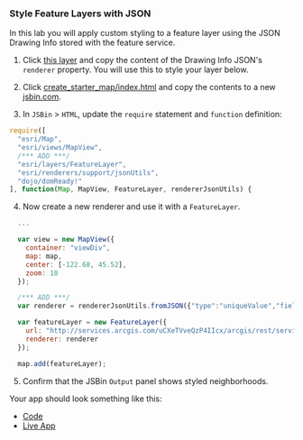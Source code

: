 ### Style Feature Layers with JSON

In this lab you will apply custom styling to a feature layer using the JSON Drawing Info stored with the feature service.

1. Click [this layer](http://services.arcgis.com/uCXeTVveQzP4IIcx/arcgis/rest/services/PDX_Neighborhoods_Styled/FeatureServer/0) and copy the content of the Drawing Info JSON's `renderer` property. You will use this to style your layer below.

2. Click [create_starter_map/index.html](../create_starter_map/index.html) and copy the contents to a new [jsbin.com](http://jsbin.com).

3. In `JSBin` > `HTML`, update the `require` statement and `function` definition:

  ```javascript
  require([
    "esri/Map",
    "esri/views/MapView",
    /*** ADD ***/
    "esri/layers/FeatureLayer",
    "esri/renderers/support/jsonUtils",
    "dojo/domReady!"
  ], function(Map, MapView, FeatureLayer, rendererJsonUtils) {
  ```

4. Now create a new renderer and use it with a `FeatureLayer`.

  ```javascript
    ...

    var view = new MapView({
      container: "viewDiv",
      map: map,
      center: [-122.68, 45.52],
      zoom: 10
    });

    /*** ADD ***/
    var renderer = rendererJsonUtils.fromJSON({"type":"uniqueValue","field1":"COALIT","defaultSymbol":{"color":[170,170,170,134],"outline":{"color":[153,153,153,255],"width":0.75,"type":"esriSLS","style":"esriSLSSolid"},"type":"esriSFS","style":"esriSFSSolid"},"defaultLabel":"Others","uniqueValueInfos":[{"value":"SEUL","symbol":{"color":[253,127,111,134],"outline":{"color":[51,51,51,255],"width":0.75,"type":"esriSLS","style":"esriSLSSolid"},"type":"esriSFS","style":"esriSFSSolid"},"label":"SEUL"},{"value":"SWNI","symbol":{"color":[126,176,213,134],"outline":{"color":[51,51,51,255],"width":0.75,"type":"esriSLS","style":"esriSLSSolid"},"type":"esriSFS","style":"esriSFSSolid"},"label":"SWNI"},{"value":"EPNO","symbol":{"color":[178,224,97,131],"outline":{"color":[51,51,51,255],"width":0.75,"type":"esriSLS","style":"esriSLSSolid"},"type":"esriSFS","style":"esriSFSSolid"},"label":"EPNO"},{"value":"NWNW","symbol":{"color":[189,126,190,131],"outline":{"color":[51,51,51,255],"width":0.75,"type":"esriSLS","style":"esriSLSSolid"},"type":"esriSFS","style":"esriSFSSolid"},"label":"NWNW"},{"value":"NECN","symbol":{"color":[255,181,90,131],"outline":{"color":[51,51,51,255],"width":0.75,"type":"esriSLS","style":"esriSLSSolid"},"type":"esriSFS","style":"esriSFSSolid"},"label":"NECN"},{"value":"NPNS","symbol":{"color":[255,238,101,131],"outline":{"color":[51,51,51,255],"width":0.75,"type":"esriSLS","style":"esriSLSSolid"},"type":"esriSFS","style":"esriSFSSolid"},"label":"NPNS"},{"value":"CNN","symbol":{"color":[190,185,219,131],"outline":{"color":[51,51,51,255],"width":0.75,"type":"esriSLS","style":"esriSLSSolid"},"type":"esriSFS","style":"esriSFSSolid"},"label":"CNN"},{"value":"unclaimed","symbol":{"color":[253,204,229,131],"outline":{"color":[51,51,51,255],"width":0.75,"type":"esriSLS","style":"esriSLSSolid"},"type":"esriSFS","style":"esriSFSSolid"},"label":"unclaimed"},{"value":"NWNW/SWNI","symbol":{"color":[139,211,199,131],"outline":{"color":[51,51,51,255],"width":0.75,"type":"esriSLS","style":"esriSLSSolid"},"type":"esriSFS","style":"esriSFSSolid"},"label":"NWNW/SWNI"},{"value":"NECN/CNN","symbol":{"color":[203,236,196,134],"outline":{"color":[51,51,51,255],"width":0.75,"type":"esriSLS","style":"esriSLSSolid"},"type":"esriSFS","style":"esriSFSSolid"},"label":"NECN/CNN"}]});

    var featureLayer = new FeatureLayer({
      url: "http://services.arcgis.com/uCXeTVveQzP4IIcx/arcgis/rest/services/PDX_Neighborhoods_Enriched/FeatureServer/0",
      renderer: renderer 
    });

    map.add(featureLayer);
  ```

5. Confirm that the JSBin `Output` panel shows styled neighborhoods.

Your app should look something like this:
* [Code](index.html)
* [Live App](http://esri.github.io/geodev-hackerlabs/develop/jsapi/style_feature_layer_with_json/index.html)

